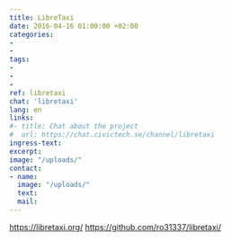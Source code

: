 ```yaml
---
title: LibreTaxi
date: 2016-04-16 01:00:00 +02:00
categories:
-
-
tags:
-
-
-
ref: libretaxi
chat: 'libretaxi'
lang: en
links:
#- title: Chat about the project
#  url: https://chat.civictech.se/channel/libretaxi
ingress-text:
excerpt:
image: "/uploads/"
contact:
- name:
  image: "/uploads/"
  text:
  mail:
---
```


https://libretaxi.org/
https://github.com/ro31337/libretaxi/
